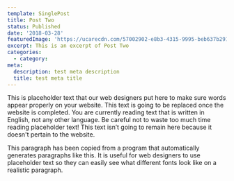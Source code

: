 ```yaml
---
template: SinglePost
title: Post Two
status: Published
date: '2018-03-28'
featuredImage: 'https://ucarecdn.com/57002902-e8b3-4315-9995-beb637b29128/'
excerpt: This is an excerpt of Post Two
categories:
  - category: 
meta:
  description: test meta description
  title: test meta title
---
```


This is placeholder text that our web designers put here to make sure words appear properly on your website. This text is going to be replaced once the website is completed. You are currently reading text that is written in English, not any other language. Be careful not to waste too much time reading placeholder text! This text isn’t going to remain here because it doesn't pertain to the website.

This paragraph has been copied from a program that automatically generates paragraphs like this. It is useful for web designers to use placeholder text so they can easily see what different fonts look like on a realistic paragraph.
